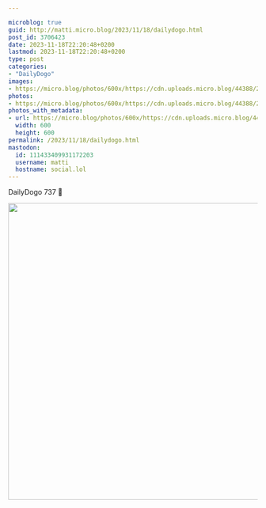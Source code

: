 ```yaml
---

microblog: true
guid: http://matti.micro.blog/2023/11/18/dailydogo.html
post_id: 3706423
date: 2023-11-18T22:20:48+0200
lastmod: 2023-11-18T22:20:48+0200
type: post
categories:
- "DailyDogo"
images:
- https://micro.blog/photos/600x/https://cdn.uploads.micro.blog/44388/2023/3a248c646c3c4fb89d0d018b0cc151a5.jpg
photos:
- https://micro.blog/photos/600x/https://cdn.uploads.micro.blog/44388/2023/3a248c646c3c4fb89d0d018b0cc151a5.jpg
photos_with_metadata:
- url: https://micro.blog/photos/600x/https://cdn.uploads.micro.blog/44388/2023/3a248c646c3c4fb89d0d018b0cc151a5.jpg
  width: 600
  height: 600
permalink: /2023/11/18/dailydogo.html
mastodon:
  id: 111433409931172203
  username: matti
  hostname: social.lol
---
```

DailyDogo 737 🐶

<img src="/media/uploads/2023/3a248c646c3c4fb89d0d018b0cc151a5.jpg" width="600" height="600" alt="" />
